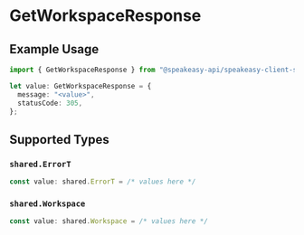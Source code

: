 # GetWorkspaceResponse

## Example Usage

```typescript
import { GetWorkspaceResponse } from "@speakeasy-api/speakeasy-client-sdk-typescript/sdk/models/operations";

let value: GetWorkspaceResponse = {
  message: "<value>",
  statusCode: 305,
};
```

## Supported Types

### `shared.ErrorT`

```typescript
const value: shared.ErrorT = /* values here */
```

### `shared.Workspace`

```typescript
const value: shared.Workspace = /* values here */
```

